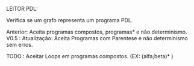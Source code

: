 LEITOR PDL:

Verifica se um grafo representa um programa PDL.

Anterior: Aceita programas compostos, programas* e não determinismo.
V0.5 : Atualização: Aceita Programas com Parentese e não determinismo sem erros.

TODO : Aceitar Loops em programas compostos. (EX: (alfa;beta)* ) 
